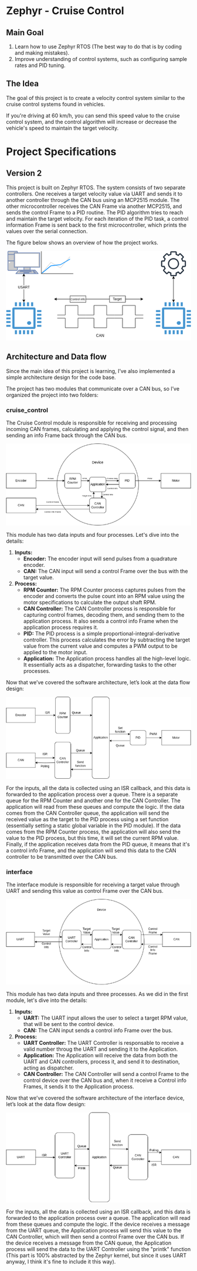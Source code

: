 # Zephyr - Cruise Control

## Main Goal

1. Learn how to use Zephyr RTOS (The best way to do that is by coding and making mistakes).
2. Improve understanding of control systems, such as configuring sample rates and PID tuning.

## The Idea

The goal of this project is to create a velocity control system similar to the cruise control systems found in vehicles.

If you're driving at 60 km/h, you can send this speed value to the cruise control system, and the control algorithm will increase or decrease the vehicle's speed to maintain the target velocity.


# Project Specifications

## **Version 2** 

This project is built on Zephyr RTOS. The system consists of two separate controllers. One receives a target velocity value via UART and sends it to another controller through the CAN bus using an MCP2515 module. The other microcontroller receives the CAN Frame via another MCP2515, and sends the control Frame to a PID routine. The PID algorithm tries to reach and maintain the target velocity. For each iteration of the PID task, a control information Frame is sent back to the first microcontroller, which prints the values over the serial connection.

The figure below shows an overview of how the project works.

![System](./images/Basic_Cruise_Control-CAN_VERSION.drawio.png)


## **Architecture and Data flow**

Since the main idea of this project is learning, I’ve also implemented a simple architecture design for the code base.

The project has two modules that communicate over a CAN bus, so I’ve organized the project into two folders:



### **cruise_control** 

The Cruise Control module is responsible for receiving and processing incoming CAN frames, calculating and applying the control signal, and then sending an info Frame back through the CAN bus.

![Control](./images/Basic_Cruise_Control-Controller.drawio.png)



This module has two data inputs and four processes. Let's dive into the details:

1. **Inputs:**
    - **Encoder:** The encoder input will send pulses from a quadrature encoder.
    - **CAN:** The CAN input will send a control Frame over the bus with the target value.
2. **Process:**
    - **RPM Counter:** The RPM Counter process captures pulses from the encoder and converts the pulse count into an RPM value using the motor specifications to calculate the output shaft RPM.
    - **CAN Controller:** The CAN Controller process is responsible for capturing control frames, decoding them, and sending them to the application process. It also sends a control info Frame when the application process requires it.
    - **PID:** The PID process is a simple proportional-integral-derivative controller. This process calculates the error by subtracting the target value from the current value and computes a PWM output to be applied to the motor input.
    - **Application:** The Application process handles all the high-level logic. It essentially acts as a dispatcher, forwarding tasks to the other processes.

Now that we’ve covered the software architecture, let’s look at the data flow design:

![Data_Flow_Control](./images/Basic_Cruise_Control-Data%20flow.drawio.png)

For the inputs, all the data is collected using an ISR callback, and this data is forwarded to the application process over a queue. There is a separate queue for  the RPM Counter and another one for the CAN Controller. The application will read from these queues and compute the logic. If the data comes from the CAN Controller queue, the application will send the received value as the target to the PID process using a set function (essentially setting a static global variable in the PID module). If the data comes from the RPM Counter process, the application will also send the value to the PID process, but this time, it will set the current RPM value. Finally, if the application receives data from the PID queue, it means that it's a control info Frame, and the application will send this data to the CAN controller to be transmitted over the CAN bus.


### **interface** 

The interface module is responsible for receiving a target value through UART and sending this value as control Frame over the CAN bus.


![Interface](./images/Basic_Cruise_Control-Receiver.drawio.png)

This module has two data inputs and three processes. As we did in the first module, let's dive into the details:


1. **Inputs:**
    - **UART:** The UART input allows the user to select a target RPM value, that will be sent to the control device.
    - **CAN:** The CAN input sends a control info Frame over the bus.
2. **Process:**
    - **UART Controller:** The UART Controller is responsable to receive a valid number throug the UART and sending it to the Application.
    - **Application:** The Application will receive the data from both the UART and CAN controllers, process it, and send it to destination, acting as dispatcher.
    - **CAN Controller:** The CAN Controller will send a control Frame to the control device over the CAN bus and, when it receive a Control info Frames, it sends it to the Application process.


Now that we’ve covered the software architecture of the interface device, let’s look at the data flow design:


![Data_Flow_Control](./images/Basic_Cruise_Control-Receiver_Data_Flow.drawio.png)

For the inputs, all the data is collected using an ISR callback, and this data is forwarded to the application process over a queue. The application will read from these queues and compute the logic. If the device receives a message from the UART queue, the Application process will send this value to the CAN Controller, which will then send a control Frame over the CAN bus. If the device receives a message from the CAN queue, the Application process will send the data to the UART Controller using the "printk" function (This part is 100% abstracted by the Zephyr kernel, but since it uses UART anyway, I think it's fine to include it this way).


